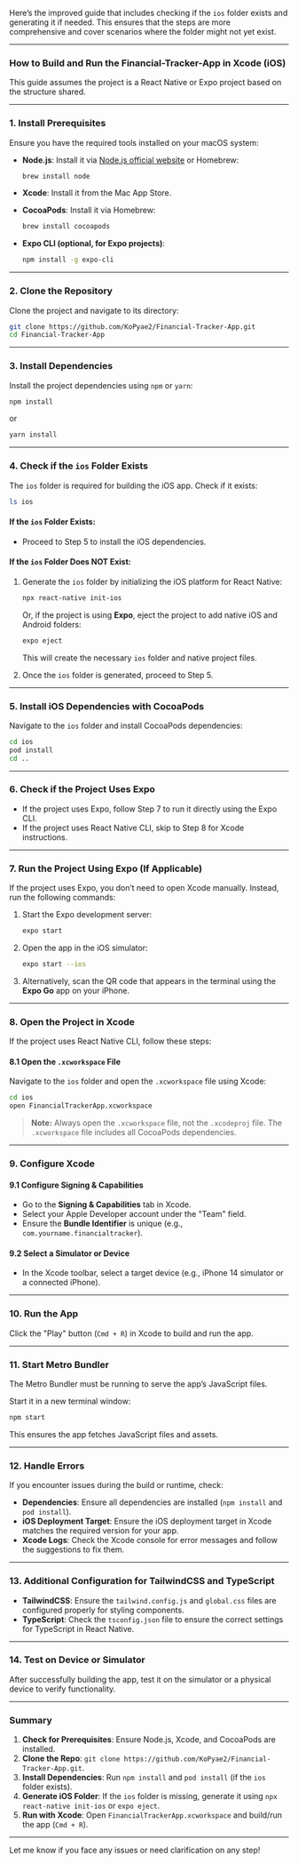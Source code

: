 Here’s the improved guide that includes checking if the `ios` folder exists and generating it if needed. This ensures that the steps are more comprehensive and cover scenarios where the folder might not yet exist.

---

### **How to Build and Run the Financial-Tracker-App in Xcode (iOS)**

This guide assumes the project is a React Native or Expo project based on the structure shared.

---

### **1. Install Prerequisites**

Ensure you have the required tools installed on your macOS system:

- **Node.js**: Install it via [Node.js official website](https://nodejs.org/) or Homebrew:
  ```bash
  brew install node
  ```

- **Xcode**: Install it from the Mac App Store.

- **CocoaPods**: Install it via Homebrew:
  ```bash
  brew install cocoapods
  ```

- **Expo CLI (optional, for Expo projects)**:
  ```bash
  npm install -g expo-cli
  ```

---

### **2. Clone the Repository**

Clone the project and navigate to its directory:

```bash
git clone https://github.com/KoPyae2/Financial-Tracker-App.git
cd Financial-Tracker-App
```

---

### **3. Install Dependencies**

Install the project dependencies using `npm` or `yarn`:

```bash
npm install
```
or
```bash
yarn install
```

---

### **4. Check if the `ios` Folder Exists**

The `ios` folder is required for building the iOS app. Check if it exists:

```bash
ls ios
```

#### **If the `ios` Folder Exists:**
- Proceed to Step 5 to install the iOS dependencies.

#### **If the `ios` Folder Does NOT Exist:**
1. Generate the `ios` folder by initializing the iOS platform for React Native:
   ```bash
   npx react-native init-ios
   ```
   Or, if the project is using **Expo**, eject the project to add native iOS and Android folders:
   ```bash
   expo eject
   ```

   This will create the necessary `ios` folder and native project files.

2. Once the `ios` folder is generated, proceed to Step 5.

---

### **5. Install iOS Dependencies with CocoaPods**

Navigate to the `ios` folder and install CocoaPods dependencies:

```bash
cd ios
pod install
cd ..
```

---

### **6. Check if the Project Uses Expo**

- If the project uses Expo, follow Step 7 to run it directly using the Expo CLI.
- If the project uses React Native CLI, skip to Step 8 for Xcode instructions.

---

### **7. Run the Project Using Expo (If Applicable)**

If the project uses Expo, you don’t need to open Xcode manually. Instead, run the following commands:

1. Start the Expo development server:
   ```bash
   expo start
   ```

2. Open the app in the iOS simulator:
   ```bash
   expo start --ios
   ```

3. Alternatively, scan the QR code that appears in the terminal using the **Expo Go** app on your iPhone.

---

### **8. Open the Project in Xcode**

If the project uses React Native CLI, follow these steps:

#### 8.1 Open the `.xcworkspace` File

Navigate to the `ios` folder and open the `.xcworkspace` file using Xcode:

```bash
cd ios
open FinancialTrackerApp.xcworkspace
```

> **Note:** Always open the `.xcworkspace` file, not the `.xcodeproj` file. The `.xcworkspace` file includes all CocoaPods dependencies.

---

### **9. Configure Xcode**

#### 9.1 Configure Signing & Capabilities
- Go to the **Signing & Capabilities** tab in Xcode.
- Select your Apple Developer account under the "Team" field.
- Ensure the **Bundle Identifier** is unique (e.g., `com.yourname.financialtracker`).

#### 9.2 Select a Simulator or Device
- In the Xcode toolbar, select a target device (e.g., iPhone 14 simulator or a connected iPhone).

---

### **10. Run the App**

Click the "Play" button (`Cmd + R`) in Xcode to build and run the app.

---

### **11. Start Metro Bundler**

The Metro Bundler must be running to serve the app’s JavaScript files.

Start it in a new terminal window:

```bash
npm start
```

This ensures the app fetches JavaScript files and assets.

---

### **12. Handle Errors**

If you encounter issues during the build or runtime, check:

- **Dependencies**: Ensure all dependencies are installed (`npm install` and `pod install`).
- **iOS Deployment Target**: Ensure the iOS deployment target in Xcode matches the required version for your app.
- **Xcode Logs**: Check the Xcode console for error messages and follow the suggestions to fix them.

---

### **13. Additional Configuration for TailwindCSS and TypeScript**

- **TailwindCSS**: Ensure the `tailwind.config.js` and `global.css` files are configured properly for styling components.
- **TypeScript**: Check the `tsconfig.json` file to ensure the correct settings for TypeScript in React Native.

---

### **14. Test on Device or Simulator**

After successfully building the app, test it on the simulator or a physical device to verify functionality.

---

### **Summary**

1. **Check for Prerequisites**: Ensure Node.js, Xcode, and CocoaPods are installed.
2. **Clone the Repo**: `git clone https://github.com/KoPyae2/Financial-Tracker-App.git`.
3. **Install Dependencies**: Run `npm install` and `pod install` (if the `ios` folder exists).
4. **Generate iOS Folder**: If the `ios` folder is missing, generate it using `npx react-native init-ios` or `expo eject`.
5. **Run with Xcode**: Open `FinancialTrackerApp.xcworkspace` and build/run the app (`Cmd + R`).

---

Let me know if you face any issues or need clarification on any step!

